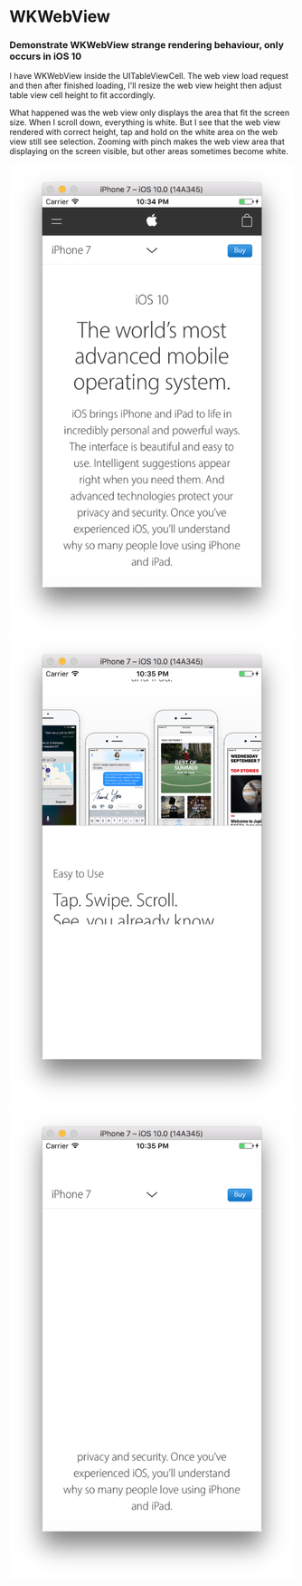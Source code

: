 # WKWebView
### Demonstrate WKWebView strange rendering behaviour, only occurs in iOS 10

I have WKWebView inside the UITableViewCell. The web view load request and then after finished loading, I'll resize the web view height then adjust table view cell height to fit accordingly.

What happened was the web view only displays the area that fit the screen size. When I scroll down, everything is white. But I see that the web view rendered with correct height, tap and hold on the white area on the web view still see selection. Zooming with pinch makes the web view area that displaying on the screen visible, but other areas sometimes become white.

![alt text](https://github.com/pawin/strange-wkwebview/blob/master/webview/ss1.png "1")
![alt text](https://github.com/pawin/strange-wkwebview/blob/master/webview/ss2.png "2")
![alt text](https://github.com/pawin/strange-wkwebview/blob/master/webview/ss3.png "3")
